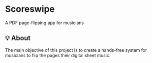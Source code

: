 <p align="centre">
  <h1>Scoreswipe</h1>
</p>

A PDF page-flipping app for musicians

## :bulb: About
The main objective of this project is to create a hands-free system for musicians to flip the pages their digital sheet music. 
